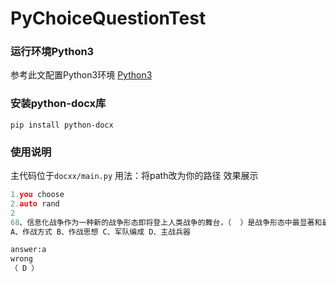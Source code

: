 # PyChoiceQuestionTest
### 运行环境Python3
参考此文配置Python3环境
[Python3](https://www.runoob.com/python3/python3-install.html)
### 安装python-docx库
`pip install python-docx`
### 使用说明
主代码位于`docxx/main.py`
用法：将path改为你的路径
效果展示
``` python
1.you choose
2.auto rand
2
68、信息化战争作为一种新的战争形态即将登上人类战争的舞台，（  ）是战争形态中最显著和最重要的标志。
A、作战方式 B、作战思想 C、军队编成 D、主战兵器

answer:a
wrong
（ D ）
```
